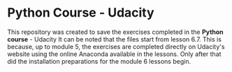 # Python Course - Udacity

This repository was created to save the exercises completed in the **Python course** - Udacity
It can be noted that the files start from lesson 6.7. This is because, up to module 5, the exercises are completed directly on Udacity's website using the online Anaconda available in the lessons. Only after that did the installation preparations for the module 6 lessons begin.
